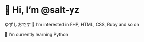 <h1>👋 Hi, I’m @salt-yz</h1>

ゆずしおです
👀 I’m interested in PHP, HTML, CSS, Ruby and so on

🌱 I’m currently learning Python



<!---
yuzuumez/yuzuumez is a ✨ special ✨ repository because its `README.md` (this file) appears on your GitHub profile.
You can click the Preview link to take a look at your changes.
--->
